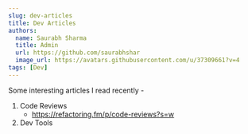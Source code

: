 ```yaml
---
slug: dev-articles
title: Dev Articles
authors:
  name: Saurabh Sharma
  title: Admin
  url: https://github.com/saurabhshar
  image_url: https://avatars.githubusercontent.com/u/37309661?v=4
tags: [Dev]
---
```


Some interesting articles I read recently -

<!--truncate-->

1. Code Reviews
     - https://refactoring.fm/p/code-reviews?s=w
2. Dev Tools

      
